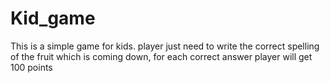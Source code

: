 # Kid_game
This is a simple game for kids. player just need to write the correct spelling of the fruit which is coming down, 
for each correct answer player will get 100 points
